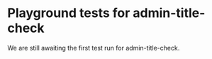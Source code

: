 # Playground tests for admin-title-check
We are still awaiting the first test run for admin-title-check.
